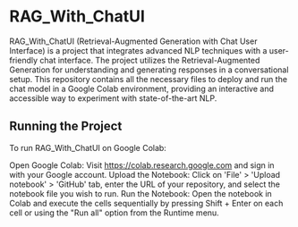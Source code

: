 # RAG_With_ChatUI

RAG_With_ChatUI (Retrieval-Augmented Generation with Chat User Interface) is a project that integrates advanced NLP techniques with a user-friendly chat interface. The project utilizes the Retrieval-Augmented Generation for understanding and generating responses in a conversational setup. This repository contains all the necessary files to deploy and run the chat model in a Google Colab environment, providing an interactive and accessible way to experiment with state-of-the-art NLP.

## Running the Project

To run RAG_With_ChatUI on Google Colab:

Open Google Colab: Visit https://colab.research.google.com and sign in with your Google account.
Upload the Notebook: Click on 'File' > 'Upload notebook' > 'GitHub' tab, enter the URL of your repository, and select the notebook file you wish to run.
Run the Notebook: Open the notebook in Colab and execute the cells sequentially by pressing Shift + Enter on each cell or using the "Run all" option from the Runtime menu.

